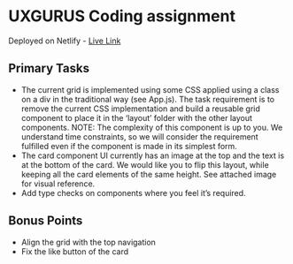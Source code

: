 # UXGURUS Coding assignment

Deployed on Netlify - [Live Link](https://pedantic-curie-2f436c.netlify.app/)

## Primary Tasks

- The current grid is implemented using some CSS applied using a class on a div in
  the traditional way (see App.js). The task requirement is to remove the current
  CSS implementation and build a reusable grid component to place it in the
  ‘layout’ folder with the other layout components.
  NOTE: The complexity of this component is up to you. We understand time
  constraints, so we will consider the requirement fulfilled even if the component is
  made in its simplest form.
- The card component UI currently has an image at the top and the text is at the
  bottom of the card. We would like you to flip this layout, while keeping all the
  card elements of the same height. See attached image for visual reference.
- Add type checks on components where you feel it’s required.

## Bonus Points

- Align the grid with the top navigation
- Fix the like button of the card
